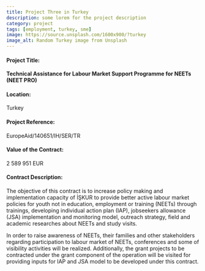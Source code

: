```yaml
---
title: Project Three in Turkey
description: some lorem for the project description
category: project
tags: [employment, turkey, sme]
image: https://source.unsplash.com/1600x900/?turkey
image_alt: Random Turkey image from Unsplash
---
```

#### Project Title:

**Technical Assistance for Labour Market Support Programme for NEETs (NEET PRO)**

#### Location:

Turkey

#### Project Reference:

EuropeAid/140651/IH/SER/TR

#### Value of the Contract:

2 589 951 EUR

#### Contract Description:

The objective of this contract is to increase policy making and implementation capacity of İŞKUR to provide better active labour market policies for youth not in education, employment or training (NEETs) through trainings, developing individual action plan (IAP), jobseekers allowance (JSA) implementation and monitoring model, outreach strategy, field and academic researches about NEETs and study visits. 

In order to raise awareness of NEETs, their families and other stakeholders regarding participation to labour market of NEETs, conferences and some of visibility activities will be realized. Additionally, the grant projects to be contracted under the grant component of the operation will be visited for providing inputs for IAP and JSA model to be developed under this contract.